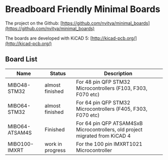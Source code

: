 # Breadboard Friendly Minimal Boards

The project on the Github: [https://github.com/nvitya/minimal_boards](https://github.com/nvitya/minimal_boards)

The boards are developed with KiCAD 5: [http://kicad-pcb.org/](http://kicad-pcb.org/)

## Board List

__Name__        | __Status__      | __Description__
----------------|-----------------|-------------------------------------------------------------
MIBO48-STM32    | almost finished | For 48 pin QFP STM32 Microcontrollers (F103, F303, F070 etc)
MIBO64-STM32    | almost finished | For 64 pin QFP STM32 Microcontrollers (F405, F303, F070 etc)
MIBO64-ATSAM4S  | Finished        | For 64 pin QFP ATSAM4SxB Microcontrollers, old project migrated from KiCAD 4
MIBO100-IMXRT   | work in progress| For the 100 pin IMXRT1021 Microcontroller



